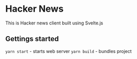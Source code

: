 # Hacker News

This is Hacker news client built using Svelte.js

## Gettings started

`yarn start` - starts web server
`yarn build` - bundles project